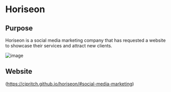 # Horiseon

## Purpose
Horiseon is a social media marketing company that has requested a website to showcase their services and attract new clients.

![image](https://user-images.githubusercontent.com/103770316/168162456-b7e90d60-98e2-424b-8151-caa6242e15dd.png)

## Website
(https://cjpritch.github.io/horiseon/#social-media-marketing)
